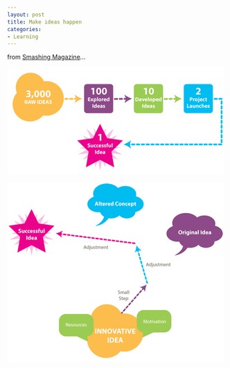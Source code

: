 ```yaml
---
layout: post
title: Make ideas happen
categories:
- Learning
---
```


from [Smashing Magazine](http://www.smashingmagazine.com/2010/10/22/how-to-make-innovative-ideas-happen/)...

![](/img/diagram-idea-success-rate.jpg)

![](/img/diagram-idea-pathway-success.jpg)
